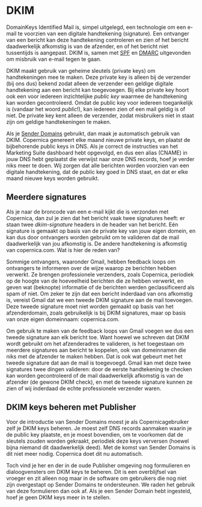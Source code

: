# DKIM

DomainKeys Identified Mail is, simpel uitgelegd, een technologie om een 
e-mail te voorzien van een digitale handtekening (signature). Een ontvanger van
een bericht kan deze handtekening controleren en zien of het bericht daadwerkelijk 
afkomstig is van de afzender, en of het bericht niet tussentijds is aangepast. 
DKIM is, samen met [SPF](spf) en [DMARC](dmarc) uitgevonden om misbruik van 
e-mail tegen te gaan.

DKIM maakt gebruik van geheime sleutels (private keys) om handtekeningen mee 
te maken. Deze private key is alleen bij de verzender (bij ons dus) bekend zodat 
alleen de verzender een geldige digitale handtekening aan een bericht kan 
toegevoegen. Bij elke private key hoort ook een voor iedereen inzichtelijke 
*public key* waarmee de handtekening kan worden gecontroleerd. Omdat de public key 
voor iedereen toegankelijk is (vandaar het woord *public*!), kan iedereen zien 
of een mail geldig is of niet. De private key kent alleen de verzender, zodat 
misbruikers niet in staat zijn om geldige handtekeningen te maken.

Als je [Sender Domains](sender-domains) gebruikt, dan maak je automatisch gebruik
van DKIM. Copernica genereert elke maand nieuwe private keys, en plaatst de 
bijbehorende public keys in DNS. Als je correct de instructies van het 
Marketing Suite dashboard hebt opgevolgd, en dus een alias (CNAME) in jouw DNS
hebt geplaatst die verwijst naar onze DNS records, hoef je verder niks 
meer te doen. Wij zorgen dat alle berichten worden voorzien van een digitale 
handtekening, dat de public key goed in DNS staat, en dat er elke maand nieuwe 
keys worden gebruikt.


## Meerdere signatures

Als je naar de broncode van een e-mail kijkt die is verzonden met Copernica, dan
zul je zien dat het bericht vaak twee signatures heeft: er staan twee 
*dkim-signature* headers in de header van het bericht. Eén signature is gemaakt 
op basis van de private key van jouw eigen domein, en kan dus door ontvangers 
worden gebruikt om te valideren dat de mail daadwerkelijk van jou afkomstig is. 
De andere handtekening is afkomstig van copernica.com. Wat is hier de reden van?

Sommige ontvangers, waaronder Gmail, hebben feedback loops om ontvangers te 
informeren over de wijze waarop ze berichten hebben verwerkt. Ze brengen 
professionele verzenders, zoals Copernica, periodiek op de hoogte van de hoeveelheid 
berichten die ze hebben verwerkt, en geven wat (beknopte) informatie of de berichten 
werden geclassificeerd als spam of niet. Om zeker te zijn dat een bericht inderdaad
van ons afkomstig is, vereist Gmail dat we een tweede DKIM signature aan de mail 
toevoegen. Deze tweede signature moet niet worden gemaakt op basis van het 
afzenderdomain, zoals gebruikelijk is bij DKIM signatures, maar op basis van 
onze eigen domeinnaam: copernica.com.

Om gebruik te maken van de feedback loops van Gmail voegen we dus een tweede
signature aan elk bericht toe. Want hoewel we schreven dat DKIM wordt
gebruikt om het afzenderadres te valideren, is het toegestaan om meerdere 
signatures aan bericht te koppelen, ook van domeinnamen die niks met de afzender
te maken hebben. Dat is ook wat gebeurt met het tweede signature dat aan de mail
is toegevoegd. Gmail kan met deze twee signatures twee dingen valideren: door 
de eerste handtekening te checken kan worden gecontroleerd of de mail daadwerkelijk
afkomstig is van de afzender (de gewone DKIM check), en met de tweede signature 
kunnen ze zien of wij inderdaad de echte professionele verzender waren.


## DKIM keys beheren met Publisher

Voor de introductie van Sender Domains moest je als Copernicagebruiker zelf je 
DKIM keys beheren. Je moest zelf DNS records aanmaken waarin je de public
key plaatste, en je moest bovendien, om te voorkomen dat de sleutels zouden
worden gekraakt, periodiek deze keys verversen (hoewel bijna niemand dit 
daadwerkelijk deed). Met de komst van Sender Domains is dit niet meer nodig.
Copernica doet dit nu automatisch.

Toch vind je her en der in de oude Publisher omgeving nog formulieren en 
dialoogvensters om DKIM keys te beheren. Dit is een overblijfsel van vroeger
en zit alleen nog maar in de software om gebruikers die nog niet zijn overgestapt
op Sender Domains te ondersteunen. We raden het gebruik van deze formulieren 
dan ook af. Als je een Sender Domain hebt ingesteld, hoef je geen DKIM keys
meer in te stellen.

